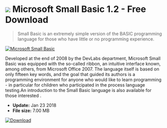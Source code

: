 # ![](https://cdn.softexe.net/static/icon/win.gif) Microsoft Small Basic 1.2 - Free Download

> Small Basic is an extremely simple version of the BASIC programming language for those who have little or no programming experience.

[![Microsoft Small Basic](https:https://tse3.mm.bing.net/th?id=OIP.3XsRVKXKj9YqOBUf-qb2jgHaE8&pid=Api)](https://softexe.net/win/development-it/environments/microsoft-small-basic:pRfhg.html)

Developed at the end of 2008 by the DevLabs department, Microsoft Small Basic was equipped with the so-called ribbon, an intuitive interface known, among others, from Microsoft Office 2007. The language itself is based on only fifteen key words, and the goal that guided its authors is a programming environment for anyone who would like to learn programming - in particular for children who participated in the process language testing.An 
 introduction to the Small Basic language is also available for those interested .


- **Update:** Jan 23 2018
- **File size:** 7.00 MB

[![Download](https://cdn.softexe.net/static/img/download.png)](https://softexe.net/win/development-it/environments/microsoft-small-basic:pRfhg.html)

